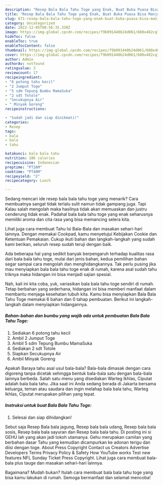 ```yaml
---
description: "Resep Bala Bala Tahu Toge yang Enak, Buat Buka Puasa Bisa Manjain Lidah"
title: "Resep Bala Bala Tahu Toge yang Enak, Buat Buka Puasa Bisa Manjain Lidah"
slug: 671-resep-bala-bala-tahu-toge-yang-enak-buat-buka-puasa-bisa-manjain-lidah
category: Uncategorized
date: 2022-12-05T08:56:35.330Z
image: https://img-global.cpcdn.com/recipes/f9b091440b24d061/680x482cq70/bala-bala-tahu-toge-foto-resep-utama.jpg
hideToc: false
enableToc: true
enableTocContent: false
thumbnail: https://img-global.cpcdn.com/recipes/f9b091440b24d061/680x482cq70/bala-bala-tahu-toge-foto-resep-utama.jpg
cover: https://img-global.cpcdn.com/recipes/f9b091440b24d061/680x482cq70/bala-bala-tahu-toge-foto-resep-utama.jpg
author: Admin
authorAv: notfound
ratingvalue: 3
reviewcount: 17
recipeingredient:
- "6 potong tahu kecil"
- "2 Jumput Toge"
- "5 sdm Tepung Bumbu MamaSuka"
- "2 sdt Totole"
- "Secukupnya Air"
- " Minyak Goreng"
recipeinstructions:

- "Sudah jadi dan siap dinikmati!"
categories:
- Resep
tags:
- bala
- bala
- tahu

katakunci: bala bala tahu 
nutrition: 106 calories
recipecuisine: Indonesian
preptime: "PT26M"
cooktime: "PT40M"
recipeyield: "2"
recipecategory: Lunch

---
```



Sedang mencari ide resep bala bala tahu toge yang menarik? Cara membuatnya sangat tidak terlalu sulit namun tidak gampang juga. Tapi Kalau salah mengolah maka hasilnya tidak akan memuaskan dan justru cenderung tidak enak. Padahal bala bala tahu toge yang enak seharusnya memiliki aroma dan cita rasa yang bisa memancing selera kita.


Lihat juga cara membuat Tahu Isi Bala-Bala dan masakan sehari-hari lainnya. Dengan memakai Cookpad, kamu menyetujui Kebijakan Cookie dan Ketentuan Pemakaian. Cukup ikuti bahan dan langkah-langkah yang sudah kami berikan, seluruh resep sudah teruji dengan baik.

Ada beberapa hal yang sedikit banyak berpengaruh terhadap kualitas rasa dari bala bala tahu toge, mulai dari jenis bahan, kedua pemilihan bahan segar sampai cara mengolah dan menghidangkannya. Tak perlu pusing jika mau menyiapkan bala bala tahu toge enak di rumah, karena asal sudah tahu triknya maka hidangan ini bisa menjadi sajian spesial.


Nah, kali ini kita coba, yuk, variasikan bala bala tahu toge sendiri di rumah. Tetap berbahan yang sederhana, hidangan ini bisa memberi manfaat dalam membantu menjaga kesehatan tubuh kita. Kamu bisa menyiapkan Bala Bala Tahu Toge memakai 6 bahan dan 0 tahap pembuatan. Berikut ini langkah-langkah dalam menyiapkan hidangannya.

<!--inarticleads1-->

##### Bahan-bahan dan bumbu yang wajib ada untuk pembuatan Bala Bala Tahu Toge:

1. Sediakan 6 potong tahu kecil
1. Ambil 2 Jumput Toge
1. Ambil 5 sdm Tepung Bumbu MamaSuka
1. Sediakan 2 sdt Totole
1. Siapkan Secukupnya Air
1. Ambil  Minyak Goreng


Apakah Baraya tahu asal usul bala-bala? Bala-bala dimasak dengan cara digoreng tanpa dicetak sehingga bentuk bala-bala satu dengan bala-bala lainnya berbeda. Salah satu menu yang disediakan Warteg Ikhlas, Ciputat adalah bala bala tahu. Jika saat ini Anda sedang berada di Jakarta bersama keluarga, teman atau saudara dan ingin melahap bala bala tahu, Warteg Ikhlas, Ciputat merupakan pilihan yang tepat. 

<!--inarticleads2-->

##### Instruksi untuk buat Bala Bala Tahu Toge:


1. Selesai dan siap dihidangkan!

Sebut saja Resep Bala bala jagung, Resep bala bala udang, Resep bala bala sosis, Resep bala bala sayuran dan Resep bala bala tahu. Di posting ini si GEHU lah yang akan jadi tokoh utamanya. Gehu merupakan camilan yang berbahan dasar Tahu yang kemudian dicampurkan ke adonan terigu dan diisi dengan toge. About Press Copyright Contact us Creators Advertise Developers Terms Privacy Policy &amp; Safety How YouTube works Test new features NFL Sunday Ticket Press Copyright. Lihat juga cara membuat bala-bala plus tauge dan masakan sehari-hari lainnya. 

Bagaimana? Mudah bukan? Itulah cara membuat bala bala tahu toge yang bisa kamu lakukan di rumah. Semoga bermanfaat dan selamat mencoba!
